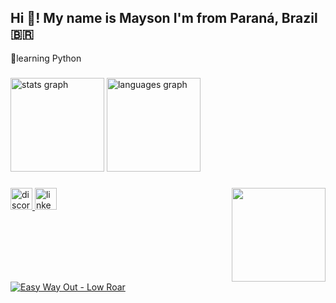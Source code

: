 <h2 align="left">Hi 👋! My name is Mayson I'm from Paraná, Brazil 🇧🇷 </h2>
🌱learning Python

###

<div align="left">
  <img src="https://github-readme-stats.vercel.app/api?username=AsNodts&hide_title=false&hide_rank=false&show_icons=true&include_all_commits=true&count_private=true&disable_animations=false&theme=dracula&locale=en&hide_border=false" height="150" alt="stats graph"  />
  <img src="https://github-readme-stats.vercel.app/api/top-langs?username=AsNodts&locale=en&hide_title=false&layout=compact&card_width=320&langs_count=5&theme=dracula&hide_border=false" height="150" alt="languages graph"  />
</div>

###

<img align="right" height="150" src="https://i.giphy.com/media/v1.Y2lkPTc5MGI3NjExd3hwNWZsOHUzZTdhMDJidGozbXBhNGs2OXJ6aXg2cXdhcnZoNW5vYiZlcD12MV9pbnRlcm5hbF9naWZfYnlfaWQmY3Q9Zw/Y01jP8QeLOox2/giphy.gif" />


###


###

<div align="left">
  <a href="https://discord.com/users/823464475888713728" target="_blank" rel="noreferrer noopener">
    <img src="https://img.shields.io/static/v1?message=Discord&logo=discord&label=&color=7289DA&logoColor=white&labelColor=&style=for-the-badge" height="35" alt="discord logo" />
  </a>
  <a href="https://www.linkedin.com/in/mayson-dos-santos-637a8431a/" target="_blank" rel="noreferrer noopener">
    <img src="https://img.shields.io/static/v1?message=LinkedIn&logo=linkedin&label=&color=0077B5&logoColor=white&labelColor=&style=for-the-badge" height="35" alt="linkedin logo" />
  </a>
</div>

###

<br clear="both">

<div align="left">
    <a href="https://open.spotify.com/user/12152327015">
        <img src="https://spotify-recently-played-readme.vercel.app/api?user=12152327015&unique=1" alt="Easy Way Out - Low Roar" />
    </a>
</div>

###
